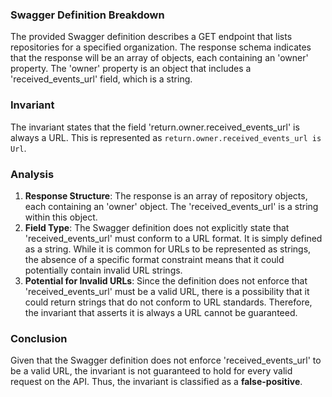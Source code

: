 ### Swagger Definition Breakdown
The provided Swagger definition describes a GET endpoint that lists repositories for a specified organization. The response schema indicates that the response will be an array of objects, each containing an 'owner' property. The 'owner' property is an object that includes a 'received_events_url' field, which is a string.

### Invariant
The invariant states that the field 'return.owner.received_events_url' is always a URL. This is represented as `return.owner.received_events_url is Url`.

### Analysis
1. **Response Structure**: The response is an array of repository objects, each containing an 'owner' object. The 'received_events_url' is a string within this object.
2. **Field Type**: The Swagger definition does not explicitly state that 'received_events_url' must conform to a URL format. It is simply defined as a string. While it is common for URLs to be represented as strings, the absence of a specific format constraint means that it could potentially contain invalid URL strings.
3. **Potential for Invalid URLs**: Since the definition does not enforce that 'received_events_url' must be a valid URL, there is a possibility that it could return strings that do not conform to URL standards. Therefore, the invariant that asserts it is always a URL cannot be guaranteed.

### Conclusion
Given that the Swagger definition does not enforce 'received_events_url' to be a valid URL, the invariant is not guaranteed to hold for every valid request on the API. Thus, the invariant is classified as a **false-positive**.
